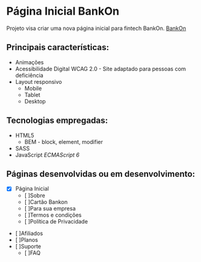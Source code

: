 # Página Inicial BankOn

Projeto visa criar uma nova página inicial para fintech BankOn.
[BankOn](http://www.bankon.com.br)

## Principais características:
* Animações
* Acessibilidade Digital WCAG 2.0 -  Site adaptado para pessoas com deficiência
* Layout responsivo
  * Mobile
  * Tablet
  * Desktop

## Tecnologias empregadas:
* HTML5
  * BEM - block, element, modifier
* SASS 
* JavaScript *ECMAScript 6*


## Páginas desenvolvidas ou em  desenvolvimento:
- [x] Página Inicial
    - [ ]Sobre
    - [ ]Cartão Bankon
    - [ ]Para sua empresa
    - [ ]Termos e condições
    - [ ]Política de Privacidade
- [ ]Afiliados
- [ ]Planos
- [ ]Suporte
  - [ ]FAQ

